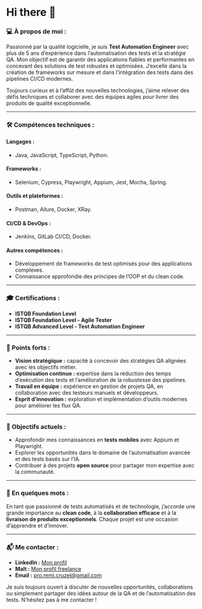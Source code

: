# Hi there 👋

### 💻 À propos de moi :
Passionné par la qualité logicielle, je suis **Test Automation Engineer** avec plus de 5 ans d’expérience dans l’automatisation des tests et la stratégie QA. Mon objectif est de garantir des applications fiables et performantes en concevant des solutions de test robustes et optimisées. J’excelle dans la création de frameworks sur mesure et dans l’intégration des tests dans des pipelines CI/CD modernes.

Toujours curieux et à l’affût des nouvelles technologies, j’aime relever des défis techniques et collaborer avec des équipes agiles pour livrer des produits de qualité exceptionnelle.

---

### 🛠️ Compétences techniques :

#### Langages : 
- Java, JavaScript, TypeScript, Python.

#### Frameworks : 
- Selenium, Cypress, Playwright, Appium, Jest, Mocha, Spring.

#### Outils et plateformes : 
- Postman, Allure, Docker, XRay.

#### CI/CD & DevOps : 
- Jenkins, GitLab CI/CD, Docker.

#### Autres compétences : 
- Développement de frameworks de test optimisés pour des applications complexes.
- Connaissance approfondie des principes de l’OOP et du clean code.

---

### 🎓 Certifications : 
- **ISTQB Foundation Level**  
- **ISTQB Foundation Level - Agile Tester**  
- **ISTQB Advanced Level - Test Automation Engineer**  

---

### 🌟 Points forts :
- **Vision stratégique :** capacité à concevoir des stratégies QA alignées avec les objectifs métier.
- **Optimisation continue :** expertise dans la réduction des temps d’exécution des tests et l’amélioration de la robustesse des pipelines.
- **Travail en équipe :** expérience en gestion de projets QA, en collaboration avec des testeurs manuels et développeurs.
- **Esprit d’innovation :** exploration et implémentation d’outils modernes pour améliorer les flux QA.

---

### 🚀 Objectifs actuels :
- Approfondir mes connaissances en **tests mobiles** avec Appium et Playwright.
- Explorer les opportunités dans le domaine de l’automatisation avancée et des tests basés sur l’IA.
- Contribuer à des projets **open source** pour partager mon expertise avec la communauté.

---

### 📝 En quelques mots :
En tant que passionné de tests automatisés et de technologie, j’accorde une grande importance au **clean code**, à la **collaboration efficace** et à la **livraison de produits exceptionnels**. Chaque projet est une occasion d’apprendre et d’innover.

---

### 📬 Me contacter : 
- **LinkedIn :** [Mon profil](https://www.linkedin.com/in/r%C3%A9mi-cruzel-0284921a0/)
- **Malt :** [Mon profil freelance](https://www.malt.fr/profile/remicruzel)
- **Email :** [pro.remi.cruzel@gmail.com](mailto:pro.remi.cruzel@gmail.com)  

Je suis toujours ouvert à discuter de nouvelles opportunités, collaborations ou simplement partager des idées autour de la QA et de l’automatisation des tests. N’hésitez pas à me contacter !
